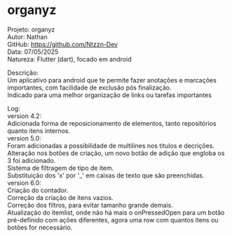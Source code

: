 # organyz  
  
Projeto: organyz  
Autor: Nathan  
GitHub: https://github.com/Ntzzn-Dev  
Data: 07/05/2025  
Natureza: Flutter (dart), focado em android  
  
Descrição:  
  Um aplicativo para android que te permite fazer anotações e marcações importantes, com facilidade de exclusão pós finalização.  
  Indicado para uma melhor organização de links ou tarefas importantes  
  
Log:  
  version 4.2:  
    Adicionada forma de reposicionamento de elementos, tanto repositórios quanto itens internos.  
  version 5.0:   
    Foram adicionadas a possibilidade de multilines nos titulos e decrições.  
    Alteração nos botões de criação, um novo botão de adição que engloba os 3 foi adicionado.  
    Sistema de filtragem de tipo de item.  
    Substituição dos 'x' por '_' em caixas de texto que são preenchidas.  
  version 6.0:  
    Criação do contador.  
    Correção da criação de itens vazios.  
    Correção dos filtros, para evitar tamanho grande demais.  
    Atualização do itemlist, onde não há mais o onPressedOpen para um botão pré-definido com ações diferentes, agora uma row com quantos itens ou botões for necessário.  